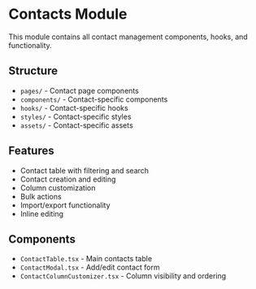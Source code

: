 # Contacts Module

This module contains all contact management components, hooks, and functionality.

## Structure

- `pages/` - Contact page components
- `components/` - Contact-specific components
- `hooks/` - Contact-specific hooks
- `styles/` - Contact-specific styles
- `assets/` - Contact-specific assets

## Features

- Contact table with filtering and search
- Contact creation and editing
- Column customization
- Bulk actions
- Import/export functionality
- Inline editing

## Components

- `ContactTable.tsx` - Main contacts table
- `ContactModal.tsx` - Add/edit contact form
- `ContactColumnCustomizer.tsx` - Column visibility and ordering
